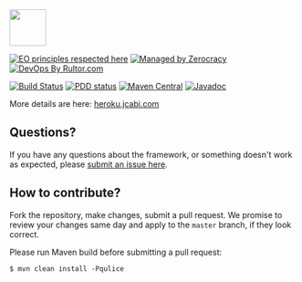 <img src="http://img.jcabi.com/logo-square.svg" width="64px" height="64px" />

[![EO principles respected here](https://www.elegantobjects.org/badge.svg)](https://www.elegantobjects.org)
[![Managed by Zerocracy](https://www.0crat.com/badge/C3RUBL5H9.svg)](https://www.0crat.com/p/C3RUBL5H9)
[![DevOps By Rultor.com](http://www.rultor.com/b/jcabi/jcabi-heroku-maven-plugin)](http://www.rultor.com/p/jcabi/jcabi-heroku-maven-plugin)

[![Build Status](https://travis-ci.org/jcabi/jcabi-heroku-maven-plugin.svg?branch=master)](https://travis-ci.org/jcabi/jcabi-heroku-maven-plugin)
[![PDD status](http://www.0pdd.com/svg?name=jcabi/jcabi-heroku-maven-plugin)](http://www.0pdd.com/p?name=jcabi/jcabi-heroku-maven-plugin)
[![Maven Central](https://maven-badges.herokuapp.com/maven-central/com.jcabi/jcabi-heroku-maven-plugin/badge.svg)](https://maven-badges.herokuapp.com/maven-central/com.jcabi/jcabi-heroku-maven-plugin)
[![Javadoc](https://javadoc.io/badge/com.jcabi/jcabi-heroku-maven-plugin.svg)](http://www.javadoc.io/doc/com.jcabi/jcabi-heroku-maven-plugin)

More details are here: [heroku.jcabi.com](http://heroku.jcabi.com/index.html)

## Questions?

If you have any questions about the framework, or something doesn't work as expected,
please [submit an issue here](https://github.com/jcabi/jcabi-heroku-maven-plugin/issues/new).

## How to contribute?

Fork the repository, make changes, submit a pull request.
We promise to review your changes same day and apply to
the `master` branch, if they look correct.

Please run Maven build before submitting a pull request:

```
$ mvn clean install -Pqulice
```

